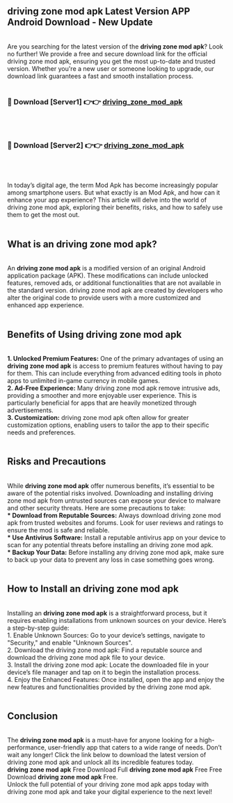## driving zone mod apk Latest Version APP Android Download - New Update
<br>
Are you searching for the latest version of the <strong>driving zone mod apk</strong>? Look no further! We provide a free and secure download link for the official driving zone mod apk, ensuring you get the most up-to-date and trusted version. Whether you're a new user or someone looking to upgrade, our download link guarantees a fast and smooth installation process.
<br>
<br>
<h3>🔴 Download [Server1] 👉👉 <a href="https://modyolo.store/driving+zone+mod+apk">driving_zone_mod_apk</a></h3><br>
<br>
<h3>🔴 Download [Server2] 👉👉 <a href="https://modyolo.store/driving+zone+mod+apk">driving_zone_mod_apk</a></h3><br>
<br>
<br>
In today’s digital age, the term Mod Apk has become increasingly popular among smartphone users. But what exactly is an Mod Apk, and how can it enhance your app experience? This article will delve into the world of driving zone mod apk, exploring their benefits, risks, and how to safely use them to get the most out.
<br>
<br>
<h2>What is an driving zone mod apk?</h2>
<br>
An <strong>driving zone mod apk</strong> is a modified version of an original Android application package (APK). These modifications can include unlocked features, removed ads, or additional functionalities that are not available in the standard version. driving zone mod apk are created by developers who alter the original code to provide users with a more customized and enhanced app experience.
<br>
<br>
<h2>Benefits of Using driving zone mod apk</h2>
<br>
<strong> 1. Unlocked Premium Features:</strong> One of the primary advantages of using an <strong>driving zone mod apk</strong> is access to premium features without having to pay for them. This can include everything from advanced editing tools in photo apps to unlimited in-game currency in mobile games.
<br>
<strong> 2. Ad-Free Experience:</strong> Many driving zone mod apk remove intrusive ads, providing a smoother and more enjoyable user experience. This is particularly beneficial for apps that are heavily monetized through advertisements.
<br>
<strong> 3. Customization:</strong> driving zone mod apk often allow for greater customization options, enabling users to tailor the app to their specific needs and preferences.
<br>
<br>
<h2>Risks and Precautions</h2>
<br>
While <strong>driving zone mod apk</strong> offer numerous benefits, it’s essential to be aware of the potential risks involved. Downloading and installing driving zone mod apk from untrusted sources can expose your device to malware and other security threats. Here are some precautions to take:
<br>
<strong> * Download from Reputable Sources:</strong> Always download driving zone mod apk from trusted websites and forums. Look for user reviews and ratings to ensure the mod is safe and reliable.
<br>
<strong> * Use Antivirus Software:</strong> Install a reputable antivirus app on your device to scan for any potential threats before installing an driving zone mod apk.
<br>
<strong> * Backup Your Data:</strong> Before installing any driving zone mod apk, make sure to back up your data to prevent any loss in case something goes wrong.
<br>
<br>
<h2>How to Install an driving zone mod apk</h2>
<br>
Installing an <strong>driving zone mod apk</strong> is a straightforward process, but it requires enabling installations from unknown sources on your device. Here’s a step-by-step guide:
<br>
 1. Enable Unknown Sources: Go to your device’s settings, navigate to "Security," and enable "Unknown Sources".
<br>
 2. Download the driving zone mod apk: Find a reputable source and download the driving zone mod apk file to your device.
<br>
 3. Install the driving zone mod apk: Locate the downloaded file in your device’s file manager and tap on it to begin the installation process.
<br>
 4. Enjoy the Enhanced Features: Once installed, open the app and enjoy the new features and functionalities provided by the driving zone mod apk.
<br>
<br>
<h2><strong>Conclusion</strong></h2>
<br>
The <strong>driving zone mod apk</strong> is a must-have for anyone looking for a high-performance, user-friendly app that caters to a wide range of needs. Don’t wait any longer! Click the link below to download the latest version of driving zone mod apk and unlock all its incredible features today.
<br>
<strong>driving zone mod apk</strong> Free Download Full <strong>driving zone mod apk</strong> Free Free Download <strong>driving zone mod apk</strong> Free.
<br>
Unlock the full potential of your driving zone mod apk apps today with driving zone mod apk and take your digital experience to the next level!
